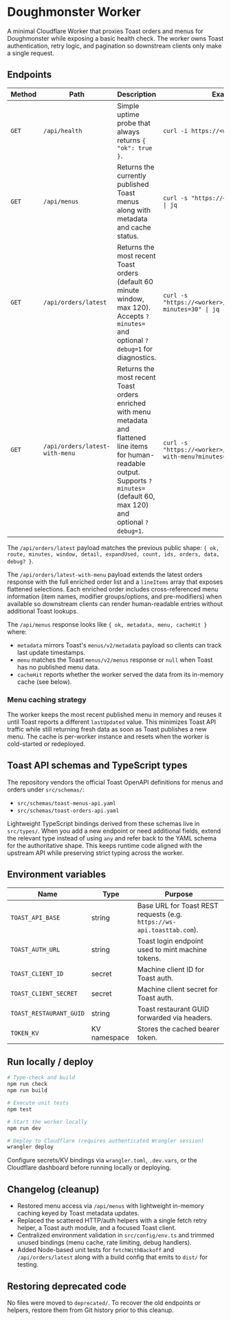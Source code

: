 # Doughmonster Worker

A minimal Cloudflare Worker that proxies Toast orders and menus for Doughmonster while exposing a basic health check. The worker owns Toast authentication, retry logic, and pagination so downstream clients only make a single request.

## Endpoints
| Method | Path | Description | Example |
| ------ | ---- | ----------- | ------- |
| `GET` | `/api/health` | Simple uptime probe that always returns `{ "ok": true }`. | `curl -i https://<worker>/api/health`
| `GET` | `/api/menus` | Returns the currently published Toast menus along with metadata and cache status. | `curl -s "https://<worker>/api/menus" \| jq` |
| `GET` | `/api/orders/latest` | Returns the most recent Toast orders (default 60 minute window, max 120). Accepts `?minutes=` and optional `?debug=1` for diagnostics. | `curl -s "https://<worker>/api/orders/latest?minutes=30" \| jq` |
| `GET` | `/api/orders/latest-with-menu` | Returns the most recent Toast orders enriched with menu metadata and flattened line items for human-readable output. Supports `?minutes=` (default 60, max 120) and optional `?debug=1`. | `curl -s "https://<worker>/api/orders/latest-with-menu?minutes=30" \| jq` |

The `/api/orders/latest` payload matches the previous public shape: `{ ok, route, minutes, window, detail, expandUsed, count, ids, orders, data, debug? }`.

The `/api/orders/latest-with-menu` payload extends the latest orders response with the full enriched order list and a `lineItems` array that exposes flattened selections. Each enriched order includes cross-referenced menu information (item names, modifier groups/options, and pre-modifiers) when available so downstream clients can render human-readable entries without additional Toast lookups.

The `/api/menus` response looks like `{ ok, metadata, menu, cacheHit }` where:

- `metadata` mirrors Toast's `menus/v2/metadata` payload so clients can track last update timestamps.
- `menu` matches the Toast `menus/v2/menus` response or `null` when Toast has no published menu data.
- `cacheHit` reports whether the worker served the data from its in-memory cache (see below).

### Menu caching strategy

The worker keeps the most recent published menu in memory and reuses it until Toast reports a different `lastUpdated` value. This minimizes Toast API traffic while still returning fresh data as soon as Toast publishes a new menu. The cache is per-worker instance and resets when the worker is cold-started or redeployed.

## Toast API schemas and TypeScript types

The repository vendors the official Toast OpenAPI definitions for menus and orders under `src/schemas/`:

- `src/schemas/toast-menus-api.yaml`
- `src/schemas/toast-orders-api.yaml`

Lightweight TypeScript bindings derived from these schemas live in `src/types/`. When you add a new endpoint or need additional fields, extend the relevant type instead of using `any` and refer back to the YAML schema for the authoritative shape. This keeps runtime code aligned with the upstream API while preserving strict typing across the worker.

## Environment variables
| Name | Type | Purpose |
| ---- | ---- | ------- |
| `TOAST_API_BASE` | string | Base URL for Toast REST requests (e.g. `https://ws-api.toasttab.com`). |
| `TOAST_AUTH_URL` | string | Toast login endpoint used to mint machine tokens. |
| `TOAST_CLIENT_ID` | secret | Machine client ID for Toast auth. |
| `TOAST_CLIENT_SECRET` | secret | Machine client secret for Toast auth. |
| `TOAST_RESTAURANT_GUID` | string | Toast restaurant GUID forwarded via headers. |
| `TOKEN_KV` | KV namespace | Stores the cached bearer token. |

## Run locally / deploy
```bash
# Type-check and build
npm run check
npm run build

# Execute unit tests
npm test

# Start the worker locally
npm run dev

# Deploy to Cloudflare (requires authenticated Wrangler session)
wrangler deploy
```
Configure secrets/KV bindings via `wrangler.toml`, `.dev.vars`, or the Cloudflare dashboard before running locally or deploying.

## Changelog (cleanup)
- Restored menu access via `/api/menus` with lightweight in-memory caching keyed by Toast metadata updates.
- Replaced the scattered HTTP/auth helpers with a single fetch retry helper, a Toast auth module, and a focused Toast client.
- Centralized environment validation in `src/config/env.ts` and trimmed unused bindings (menu cache, rate limiting, debug handlers).
- Added Node-based unit tests for `fetchWithBackoff` and `/api/orders/latest` along with a build config that emits to `dist/` for testing.

## Restoring deprecated code
No files were moved to `deprecated/`. To recover the old endpoints or helpers, restore them from Git history prior to this cleanup.
